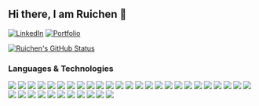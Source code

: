 ## Hi there, I am Ruichen 👋

[![LinkedIn](https://img.shields.io/badge/LinkedIn-blue?style=for-the-badge&logoWidth=20&width=80)](https://www.linkedin.com/in/ruichenz/)
[![Portfolio](https://img.shields.io/badge/Portfolio-green?style=for-the-badge&logoWidth=10&width=80)](http://ruichenzhang.com/)

<!--[![Featured Project](https://img.shields.io/badge/Featured%20Project-orange?style=for-the-badge&logoWidth=40&width=80)](https://forxnews.herokuapp.com/)-->

<!--- 🎓 MCIT '23 @ Penn
- ☕️ SDE Intern @ Amazon, 4Paradigm
- 🔍 RA @ Shen Lab, CSSLab
- 🥇 1st Place @ Fulton Bank Datathon
- 🚀 Top 5 Finalist @ Wharton Case Competition
- 🎨 MCIT Winter Hackathon Creativity Winner-->

<a href="http://ruichenzhang.com">
 <img src="https://github-readme-stats-l1afisvel-ruichen199801.vercel.app/api?username=ruichen199801&show_icons=true" alt="Ruichen's GitHub Status" />
</a>

### Languages & Technologies

<img src="https://img.shields.io/badge/-Java-f89820?style=flat&logo=java&logoColor=white"> <img src="https://img.shields.io/badge/-Kotlin-9400D3?style=flat&logo=kotlin&logoColor=white"> <img src="https://img.shields.io/badge/-JavaScript-f7df1e?style=flat&logo=javascript&logoColor=black"> <img src="https://img.shields.io/badge/-Python-3776ab?style=flat&logo=python&logoColor=white"> <img src="https://img.shields.io/badge/-C-00599c?style=flat&logo=c&logoColor=white"> <img src="https://img.shields.io/badge/-C++-00599c?style=flat&logo=c%2B%2B&logoColor=white"> <img src="https://img.shields.io/badge/-SQL-4DB33D?style=flat&logo=sql&logoColor=white"> <img src="https://img.shields.io/badge/-HTML-e34f26?style=flat&logo=html5&logoColor=white"> <img src="https://img.shields.io/badge/-CSS-9400D3?style=flat&logo=css3&logoColor=white"> <img src="https://img.shields.io/badge/-Spring Boot-4DB33D?style=flat&logo=springboot&logoColor=FFFFFF"> <img src="https://img.shields.io/badge/-React-000000?style=flat&logo=react&logoColor=00c8ff"> <img src="http://img.shields.io/badge/-Node-430098?style=flat&logo=Node.js&logoColor=white"> <img src="http://img.shields.io/badge/-Elasticsearch-4285F4?style=flat&logo=elasticsearch&logoColor=white"> <img src="http://img.shields.io/badge/-Kafka-232F3E?style=flat&logo=apache-kafka&logoColor=FFFFFF"> <img src="https://img.shields.io/badge/-Spark-eed718?style=flat&logo=apache-spark&logoColor=ffffff"> <img src="https://img.shields.io/badge/-Flink-f58220?style=flat&logo=apache-flink&logoColor=ffffff"> <img src="https://img.shields.io/badge/-Hadoop-f7df1e?style=flat&logo=apache-hadoop&logoColor=ffffff"> <img src="http://img.shields.io/badge/-Redis-F05032?style=flat&logo=redis&logoColor=FFFFFF"> <img src="http://img.shields.io/badge/-REST-6DB33F?style=flat&logo=rest&logoColor=FFFFFF"> <img src="https://img.shields.io/badge/-GraphQL-9400D3?style=flat&logo=graphql&logoColor=white"> <img src="http://img.shields.io/badge/-PostgreSQL-008CBA?style=flat&logo=postgresql&logoColor=FFFFFF"> <img src="https://img.shields.io/badge/-MySQL-F29111?style=flat&logo=mysql&logoColor=FFFFFF"> <img src="https://img.shields.io/badge/-MongoDB-4DB33D?style=flat&logo=mongodb&logoColor=FFFFFF"> <img src="http://img.shields.io/badge/-Neo4j-FFC107?style=flat&logo=neo4j&logoColor=FFFFFF"> <img src="http://img.shields.io/badge/-AWS-F89820?style=flat&logo=amazon&logoColor=white"> <img src="http://img.shields.io/badge/-GCP-4285F4?style=flat&logo=google%20cloud&logoColor=white"> <img src="https://img.shields.io/badge/-Docker-659ad2?style=flat&logo=docker&logoColor=ffffff"> <img src="http://img.shields.io/badge/-Kubernetes-007ACC?style=flat&logo=kubernetes&logoColor=white"> <img src="http://img.shields.io/badge/-Terraform-FF6C37?style=flat&logo=terraform&logoColor=white"> <img src="https://img.shields.io/badge/-Snowflake-659ad2?style=flat&logo=snowflake&logoColor=ffffff"> <img src="http://img.shields.io/badge/-Mockito-EBEEF5?style=flat&logo=mockito&logoColor=black"> <img src="http://img.shields.io/badge/-JUnit-FB4D42?style=flat&logo=junit&logoColor=white"> <img src="http://img.shields.io/badge/-Maven-6933FF?style=flat&logo=maven&logoColor=white"> <img src="https://img.shields.io/badge/-Gradle-eed718?style=flat&logo=apache-gradle&logoColor=ffffff"> <img src="http://img.shields.io/badge/-Linux-FCC624?style=flat&logo=linux&logoColor=black"> <img src="http://img.shields.io/badge/-Git-F05032?style=flat&logo=git&logoColor=FFFFFF">